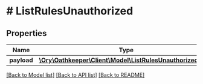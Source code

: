 # # ListRulesUnauthorized

## Properties

Name | Type | Description | Notes
------------ | ------------- | ------------- | -------------
**payload** | [**\Ory\Oathkeeper\Client\Model\ListRulesUnauthorizedBody**](ListRulesUnauthorizedBody.md) |  | [optional] 

[[Back to Model list]](../../README.md#documentation-for-models) [[Back to API list]](../../README.md#documentation-for-api-endpoints) [[Back to README]](../../README.md)


